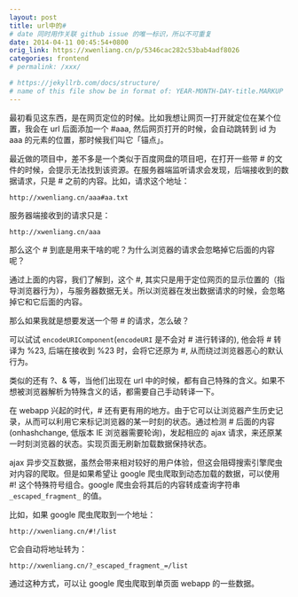 ```yaml
---
layout: post
title: url中的#
# date 同时用作关联 github issue 的唯一标识，所以不可重复
date: 2014-04-11 00:45:54+0800
orig_link: https://xwenliang.cn/p/5346cac282c53bab4adf8026
categories: frontend
# permalink: /xxx/

# https://jekyllrb.com/docs/structure/
# name of this file show be in format of: YEAR-MONTH-DAY-title.MARKUP
---
```



最初看见这东西，是在网页定位的时候。比如我想让网页一打开就定位在某个位置，我会在 url 后面添加一个 #aaa, 然后网页打开的时候，会自动跳转到 id 为 aaa 的元素的位置，那时候我们叫它「锚点」。

最近做的项目中，差不多是一个类似于百度网盘的项目吧，在打开一些带 # 的文件的时候，会提示无法找到该资源。在服务器端监听请求会发现，后端接收到的数据请求，只是 # 之前的内容。比如，请求这个地址：  

`http://xwenliang.cn/aaa#aa.txt`  

服务器端接收到的请求只是：  

`http://xwenliang.cn/aaa`  

那么这个 # 到底是用来干啥的呢？为什么浏览器的请求会忽略掉它后面的内容呢？  

通过上面的内容，我们了解到，这个 #, 其实只是用于定位网页的显示位置的（指导浏览器行为），与服务器数据无关。所以浏览器在发出数据请求的时候，会忽略掉它和它后面的内容。  

那么如果我就是想要发送一个带 # 的请求，怎么破？  

可以试试 `encodeURIComponent`(`encodeURI` 是不会对 # 进行转译的), 他会将 # 转译为 %23, 后端在接收到 %23 时，会将它还原为 #, 从而绕过浏览器恶心的默认行为。  

类似的还有 ?、& 等，当他们出现在 url 中的时候，都有自己特殊的含义。如果不想被浏览器解析为特殊含义的话，都需要自己手动转译一下。  

在 webapp 兴起的时代，# 还有更有用的地方。由于它可以让浏览器产生历史记录，从而可以利用它来标记浏览器的某一时刻的状态。通过检测 # 后面的内容(onhashchange, 低版本 IE 浏览器需要轮询)，发起相应的 ajax 请求，来还原某一时刻浏览器的状态。实现页面无刷新加载数据保持状态。  

ajax 异步交互数据，虽然会带来相对较好的用户体验，但这会阻碍搜索引擎爬虫对内容的爬取。但是如果希望让 google 爬虫爬取到动态加载的数据，可以使用 #! 这个特殊符号组合。google 爬虫会将其后的内容转成查询字符串 `_escaped_fragment_` 的值。  

比如，如果 google 爬虫爬取到一个地址：  

`http://xwenliang.cn/#!/list`  

它会自动将地址转为：  

`http://xwenliang.cn/?_escaped_fragment_=/list`  

通过这种方式，可以让 google 爬虫爬取到单页面 webapp 的一些数据。  

